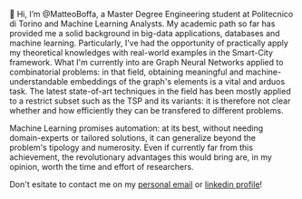 👋 Hi, I’m @MatteoBoffa, a Master Degree Engineering student at Politecnico di Torino and Machine Learning Analysts. 
My academic path so far has provided me a solid background in big-data applications, databases and machine learning. 
Particularly, I've had the opportunity of practically apply my theoretical knowledges with real-world examples in the Smart-City framework.
What I'm currently into are Graph Neural Networks applied to combinatorial problems: in that field, obtaining meaningful and machine-understandable embeddings of the graph's elements is a vital and arduos task.
The latest state-of-art techniques in the field has been mostly applied to a restrict subset such as the TSP and its variants: it is therefore not clear whether and how efficiently they can be transfered to different problems.

Machine Learning promises automation: at its best, without needing domain-experts or tailored solutions, it can generalize beyond the problem's tipology and numerosity. 
Even if currently far from this achievement, the revolutionary advantages this would bring are, in my opinion, worth the time and effort of researchers.   

Don't esitate to contact me on my [personal email](mailto:boffa.matteo.97@gmail.com) or [linkedin profile](https://www.linkedin.com/in/matteo-boffa-414a72206)!

<!---
MatteoBoffa/MatteoBoffa is a ✨ special ✨ repository because its `README.md` (this file) appears on your GitHub profile.
You can click the Preview link to take a look at your changes.
--->
